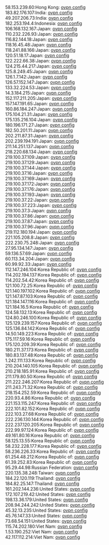 58.153.239.60:Hong Kong: [ovpn config](vpn/58_153_239_60.ovpn)  
183.82.176.107:India: [ovpn config](vpn/183_82_176_107.ovpn)  
49.207.206.73:India: [ovpn config](vpn/49_207_206_73.ovpn)  
182.253.194.4:Indonesia: [ovpn config](vpn/182_253_194_4.ovpn)  
106.168.132.167:Japan: [ovpn config](vpn/106_168_132_167.ovpn)  
110.232.226.93:Japan: [ovpn config](vpn/110_232_226_93.ovpn)  
116.82.144.18:Japan: [ovpn config](vpn/116_82_144_18.ovpn)  
118.16.45.48:Japan: [ovpn config](vpn/118_16_45_48.ovpn)  
118.241.88.166:Japan: [ovpn config](vpn/118_241_88_166.ovpn)  
120.51.18.17:Japan: [ovpn config](vpn/120_51_18_17.ovpn)  
122.222.66.38:Japan: [ovpn config](vpn/122_222_66_38.ovpn)  
124.215.44.217:Japan: [ovpn config](vpn/124_215_44_217.ovpn)  
125.8.249.45:Japan: [ovpn config](vpn/125_8_249_45.ovpn)  
126.1.7.142:Japan: [ovpn config](vpn/126_1_7_142.ovpn)  
126.57.152.147:Japan: [ovpn config](vpn/126_57_152_147.ovpn)  
133.32.224.53:Japan: [ovpn config](vpn/133_32_224_53.ovpn)  
14.3.184.215:Japan: [ovpn config](vpn/14_3_184_215.ovpn)  
152.117.211.205:Japan: [ovpn config](vpn/152_117_211_205.ovpn)  
157.147.191.65:Japan: [ovpn config](vpn/157_147_191_65.ovpn)  
160.86.184.247:Japan: [ovpn config](vpn/160_86_184_247.ovpn)  
175.104.21.31:Japan: [ovpn config](vpn/175_104_21_31.ovpn)  
175.135.216.104:Japan: [ovpn config](vpn/175_135_216_104.ovpn)  
180.196.171.27:Japan: [ovpn config](vpn/180_196_171_27.ovpn)  
182.50.201.11:Japan: [ovpn config](vpn/182_50_201_11.ovpn)  
202.211.87.31:Japan: [ovpn config](vpn/202_211_87_31.ovpn)  
202.239.194.191:Japan: [ovpn config](vpn/202_239_194_191.ovpn)  
211.14.251.137:Japan: [ovpn config](vpn/211_14_251_137.ovpn)  
218.220.68.134:Japan: [ovpn config](vpn/218_220_68_134.ovpn)  
219.100.37.109:Japan: [ovpn config](vpn/219_100_37_109.ovpn)  
219.100.37.129:Japan: [ovpn config](vpn/219_100_37_129.ovpn)  
219.100.37.144:Japan: [ovpn config](vpn/219_100_37_144.ovpn)  
219.100.37.16:Japan: [ovpn config](vpn/219_100_37_16.ovpn)  
219.100.37.169:Japan: [ovpn config](vpn/219_100_37_169.ovpn)  
219.100.37.172:Japan: [ovpn config](vpn/219_100_37_172.ovpn)  
219.100.37.176:Japan: [ovpn config](vpn/219_100_37_176.ovpn)  
219.100.37.193:Japan: [ovpn config](vpn/219_100_37_193.ovpn)  
219.100.37.22:Japan: [ovpn config](vpn/219_100_37_22.ovpn)  
219.100.37.223:Japan: [ovpn config](vpn/219_100_37_223.ovpn)  
219.100.37.3:Japan: [ovpn config](vpn/219_100_37_3.ovpn)  
219.100.37.86:Japan: [ovpn config](vpn/219_100_37_86.ovpn)  
219.100.37.87:Japan: [ovpn config](vpn/219_100_37_87.ovpn)  
219.100.37.96:Japan: [ovpn config](vpn/219_100_37_96.ovpn)  
219.112.180.194:Japan: [ovpn config](vpn/219_112_180_194.ovpn)  
221.105.208.8:Japan: [ovpn config](vpn/221_105_208_8.ovpn)  
222.230.75.248:Japan: [ovpn config](vpn/222_230_75_248.ovpn)  
27.95.134.147:Japan: [ovpn config](vpn/27_95_134_147.ovpn)  
59.136.57.69:Japan: [ovpn config](vpn/59_136_57_69.ovpn)  
60.113.34.204:Japan: [ovpn config](vpn/60_113_34_204.ovpn)  
60.99.92.33:Japan: [ovpn config](vpn/60_99_92_33.ovpn)  
112.147.246.104:Korea Republic of: [ovpn config](vpn/112_147_246_104.ovpn)  
114.202.194.137:Korea Republic of: [ovpn config](vpn/114_202_194_137.ovpn)  
114.202.54.42:Korea Republic of: [ovpn config](vpn/114_202_54_42.ovpn)  
121.100.72.25:Korea Republic of: [ovpn config](vpn/121_100_72_25.ovpn)  
121.140.197.102:Korea Republic of: [ovpn config](vpn/121_140_197_102.ovpn)  
121.147.87.103:Korea Republic of: [ovpn config](vpn/121_147_87_103.ovpn)  
121.184.147.116:Korea Republic of: [ovpn config](vpn/121_184_147_116.ovpn)  
121.184.16.5:Korea Republic of: [ovpn config](vpn/121_184_16_5.ovpn)  
124.58.132.13:Korea Republic of: [ovpn config](vpn/124_58_132_13.ovpn)  
124.80.246.100:Korea Republic of: [ovpn config](vpn/124_80_246_100.ovpn)  
125.129.239.157:Korea Republic of: [ovpn config](vpn/125_129_239_157.ovpn)  
125.136.84.142:Korea Republic of: [ovpn config](vpn/125_136_84_142.ovpn)  
14.50.149.223:Korea Republic of: [ovpn config](vpn/14_50_149_223.ovpn)  
175.117.59.16:Korea Republic of: [ovpn config](vpn/175_117_59_16.ovpn)  
175.120.209.39:Korea Republic of: [ovpn config](vpn/175_120_209_39.ovpn)  
180.211.37.173:Korea Republic of: [ovpn config](vpn/180_211_37_173.ovpn)  
180.83.137.48:Korea Republic of: [ovpn config](vpn/180_83_137_48.ovpn)  
1.242.111.133:Korea Republic of: [ovpn config](vpn/1_242_111_133.ovpn)  
210.204.140.105:Korea Republic of: [ovpn config](vpn/210_204_140_105.ovpn)  
210.218.185.91:Korea Republic of: [ovpn config](vpn/210_218_185_91.ovpn)  
211.179.80.50:Korea Republic of: [ovpn config](vpn/211_179_80_50.ovpn)  
211.222.246.207:Korea Republic of: [ovpn config](vpn/211_222_246_207.ovpn)  
211.243.71.32:Korea Republic of: [ovpn config](vpn/211_243_71_32.ovpn)  
218.154.252.59:Korea Republic of: [ovpn config](vpn/218_154_252_59.ovpn)  
220.93.4.86:Korea Republic of: [ovpn config](vpn/220_93_4_86.ovpn)  
221.153.115.247:Korea Republic of: [ovpn config](vpn/221_153_115_247.ovpn)  
222.101.82.152:Korea Republic of: [ovpn config](vpn/222_101_82_152.ovpn)  
222.103.27.68:Korea Republic of: [ovpn config](vpn/222_103_27_68.ovpn)  
222.236.130.144:Korea Republic of: [ovpn config](vpn/222_236_130_144.ovpn)  
222.237.120.205:Korea Republic of: [ovpn config](vpn/222_237_120_205.ovpn)  
222.99.97.124:Korea Republic of: [ovpn config](vpn/222_99_97_124.ovpn)  
49.161.80.16:Korea Republic of: [ovpn config](vpn/49_161_80_16.ovpn)  
58.125.13.55:Korea Republic of: [ovpn config](vpn/58_125_13_55.ovpn)  
58.232.228.177:Korea Republic of: [ovpn config](vpn/58_232_228_177.ovpn)  
58.236.226.33:Korea Republic of: [ovpn config](vpn/58_236_226_33.ovpn)  
61.254.48.212:Korea Republic of: [ovpn config](vpn/61_254_48_212.ovpn)  
61.39.252.83:Korea Republic of: [ovpn config](vpn/61_39_252_83.ovpn)  
95.29.44.98:Russian Federation: [ovpn config](vpn/95_29_44_98.ovpn)  
220.135.38.248:Taiwan: [ovpn config](vpn/220_135_38_248.ovpn)  
184.22.120.119:Thailand: [ovpn config](vpn/184_22_120_119.ovpn)  
184.82.25.147:Thailand: [ovpn config](vpn/184_82_25_147.ovpn)  
161.202.144.236:United States: [ovpn config](vpn/161_202_144_236.ovpn)  
172.107.219.42:United States: [ovpn config](vpn/172_107_219_42.ovpn)  
198.13.36.179:United States: [ovpn config](vpn/198_13_36_179.ovpn)  
208.94.244.242:United States: [ovpn config](vpn/208_94_244_242.ovpn)  
45.32.13.235:United States: [ovpn config](vpn/45_32_13_235.ovpn)  
45.76.147.33:United States: [ovpn config](vpn/45_76_147_33.ovpn)  
73.68.54.151:United States: [ovpn config](vpn/73_68_54_151.ovpn)  
115.74.202.180:Viet Nam: [ovpn config](vpn/115_74_202_180.ovpn)  
1.53.190.252:Viet Nam: [ovpn config](vpn/1_53_190_252.ovpn)  
42.117.112.214:Viet Nam: [ovpn config](vpn/42_117_112_214.ovpn)  
